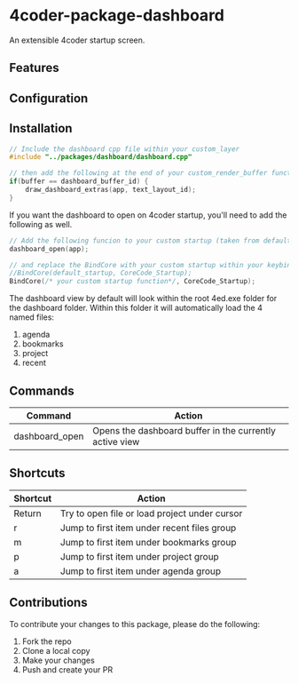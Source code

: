 # 4coder-package-dashboard

An extensible 4coder startup screen.

## Features

## Configuration

## Installation
```cpp
// Include the dashboard cpp file within your custom_layer
#include "../packages/dashboard/dashboard.cpp"

// then add the following at the end of your custom_render_buffer function
if(buffer == dashboard_buffer_id) {
    draw_dashboard_extras(app, text_layout_id);
}
```

If you want the dashboard to open on 4coder startup, you'll need to add the following as well.
```cpp
// Add the following funcion to your custom startup (taken from default_startup)
dashboard_open(app);

// and replace the BindCore with your custom startup within your keybinding layer
//BindCore(default_startup, CoreCode_Startup);
BindCore(/* your custom startup function*/, CoreCode_Startup);
```

The dashboard view by default will look within the root 4ed.exe folder for the dashboard folder.
Within this folder it will automatically load the 4 named files:

1. agenda
2. bookmarks
3. project
4. recent

## Commands
| Command        | Action                                                  |
| -------------- | ------------------------------------------------------- |
| dashboard_open | Opens the dashboard buffer in the currently active view |

## Shortcuts
| Shortcut  | Action                                        |
| --------- | --------------------------------------------- |
| Return    | Try to open file or load project under cursor |
| r         | Jump to first item under recent files group   |
| m         | Jump to first item under bookmarks group      |
| p         | Jump to first item under project group        |
| a         | Jump to first item under agenda group         |

## Contributions

To contribute your changes to this package, please do the following:

1. Fork the repo
2. Clone a local copy
3. Make your changes
4. Push and create your PR
